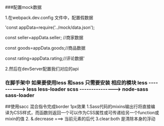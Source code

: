 

###配置mock数据

1.在webpack.dev.config 文件中，配置假数据

'const appData=require('../mock/data.json');

const seller=appData.seller; //商家数据

const goods=appData.goods;//商品数据

const rating=appData.rating;//评论数据'

2.然后在devServer配置我们对应的api

### 在脚手架中 如果要使用less 和sass 只需要安装 相应的模块 less ----------> less less-loader  scss ---------------> node-sass sass-loader


##使用sacc 混合指令完成border 1px效果
1.Sass代码的mixins输出行将直接编译为CSS样式，而函数则返回一个可以作为CSS属性或可传递给另一个function或mixin的值
2. &.decrease  ===>  当前元素的后代
3.clear:both 是清除本身的浮动